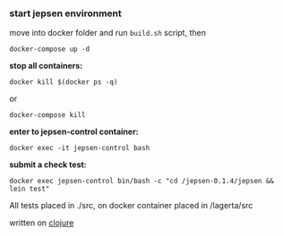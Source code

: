 ### start jepsen environment

move into docker folder and 
run `build.sh` script, then
```
docker-compose up -d
```
**stop all containers:**
```
docker kill $(docker ps -q)
```
or
```
docker-compose kill
```
**enter to jepsen-control container:**
```
docker exec -it jepsen-control bash
```
**submit a check test:**
```
docker exec jepsen-control bin/bash -c "cd /jepsen-0.1.4/jepsen && lein test"
```

All tests placed in ./src, on docker container placed in /lagerta/src

written on [clojure](https://clojure.org/)
